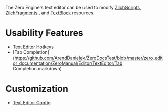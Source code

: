 The Zero Engine's text editor can be used to modify [ZilchScripts](https://github.com/ArendDanielek/ZeroDocsTest/blob/master/zero_editor_documentation/zeromanual/zilch_in_zero.markdown), [ ZilchFragments ](https://github.com/ArendDanielek/ZeroDocsTest/blob/master/zero_editor_documentation/zeromanual/graphics/materials/shaders.markdown), and [TextBlock](https://github.com/ArendDanielek/ZeroDocsTest/blob/master/zero_editor_documentation/zeromanual/architecture/resources/textblock.markdown) resources.

 # Usability Features

- [Text Editor Hotkeys](https://github.com/ArendDanielek/ZeroDocsTest/blob/master/zero_editor_documentation/ZeroManual/Editor/TextEditor/TextEditorHotkeys.markdown)
- [Tab Completion](https://github.com/ArendDanielek/ZeroDocsTest/blob/master/zero_editor_documentation/ZeroManual/Editor/TextEditor/Tab Completion.markdown)

 # Customization

- [Text Editor Config](https://github.com/ArendDanielek/ZeroDocsTest/blob/master/zero_editor_documentation/ZeroManual/Editor/TextEditor/TextEditorConfig.markdown)
 
  
  
  
  
  
  
  

 
